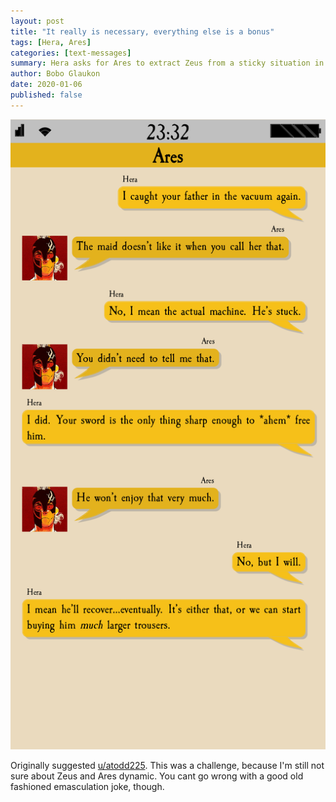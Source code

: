 ```yaml
---
layout: post
title: "It really is necessary, everything else is a bonus"
tags: [Hera, Ares]
categories: [text-messages]
summary: Hera asks for Ares to extract Zeus from a sticky situation in a very painful way.
author: Bobo Glaukon
date: 2020-01-06
published: false
---
```


![Cutting Zeus free](/assets/img/sword.png)

Originally suggested [u/atodd225](https://www.reddit.com/r/Lore_Olympus/comments/e9hemo/zeus_is_deviant_by_any_standard/faiy75a). This was a challenge, because I'm still not sure about Zeus and Ares dynamic. You cant go wrong with a good old fashioned emasculation joke, though.
